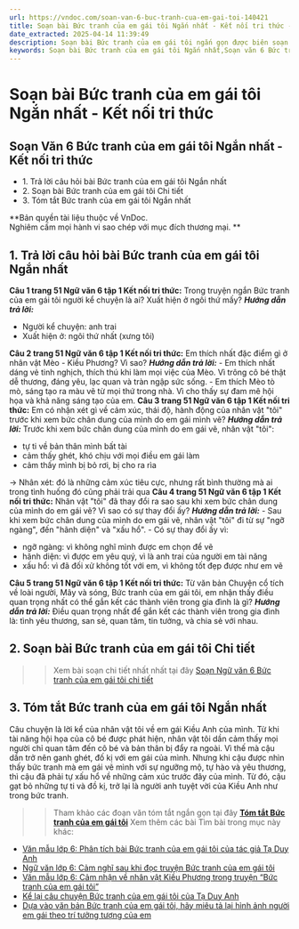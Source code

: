 ```yaml
---
url: https://vndoc.com/soan-van-6-buc-tranh-cua-em-gai-toi-140421
title: Soạn bài Bức tranh của em gái tôi Ngắn nhất - Kết nối tri thức - VnDoc.com
date_extracted: 2025-04-14 11:39:49
description: Soạn bài Bức tranh của em gái tôi ngắn gọn được biên soạn nhằm giúp các em HS đạt kết quả tốt trong quá trình làm bài tập và học tập môn Ngữ văn lớp 6.
keywords: Soạn bài Bức tranh của em gái tôi Ngắn nhất,Soạn văn 6 Bức tranh của em gái tôi Ngắn nhất,Soạn bài Bức tranh của em gái tôi siêu ngắn,Soạn bài Bức tranh của em gái tôi ngắn nhất lớp 6,Soạn bài Bức tranh của em gái tôi ngắn gọn,Soạn Bức tranh của em gái tôi ngắn gọn,Soạn văn 6 Bức tranh của em gái tôi,Soạn Bức tranh của em gái tôi,Soạn bài Bức tranh của em gái tôi
---
```


# Soạn bài Bức tranh của em gái tôi Ngắn nhất - Kết nối tri thức
## **Soạn Văn 6 Bức tranh của em gái tôi Ngắn nhất - Kết nối tri thức**
  * 1\. Trả lời câu hỏi bài Bức tranh của em gái tôi Ngắn nhất
  * 2\. Soạn bài Bức tranh của em gái tôi Chi tiết
  * 3\. Tóm tắt Bức tranh của em gái tôi Ngắn nhất

**Bản quyền tài liệu thuộc về VnDoc.  
Nghiêm cấm mọi hành vi sao chép với mục đích thương mại. **
## **1\. Trả lời câu hỏi bài Bức tranh của em gái tôi Ngắn nhất**
**Câu 1 trang 51 Ngữ văn 6 tập 1 Kết nối tri thức:** Trong truyện ngắn Bức tranh của em gái tôi người kể chuyện là ai? Xuất hiện ở ngôi thứ mấy?
_**Hướng dẫn trả lời:**_
  * Người kể chuyện: anh trai
  * Xuất hiện ở: ngôi thứ nhất \(xưng tôi\)

**Câu 2 trang 51 Ngữ văn 6 tập 1 Kết nối tri thức:** Em thích nhất đặc điểm gì ở nhân vật Mèo - Kiều Phương? Vì sao?
_**Hướng dẫn trả lời:**_
\- Em thích nhất dáng vẻ tinh nghịch, thích thú khi làm mọi việc của Mèo. Vì trông cô bé thật dễ thương, đáng yêu, lạc quan và tràn ngập sức sống.
\- Em thích Mèo tò mò, sáng tạo ra màu vẽ từ mọi thứ trong nhà. Vì cho thấy sự đam mê hội họa và khả năng sáng tạo của em.
**Câu 3 trang 51 Ngữ văn 6 tập 1 Kết nối tri thức:** Em có nhận xét gì về cảm xúc, thái độ, hành động của nhân vật "tôi" trước khi xem bức chân dung của mình do em gái mình vẽ?
_**Hướng dẫn trả lời:**_
Trước khi xem bức chân dung của mình do em gái vẽ, nhân vật "tôi":
  * tự ti về bản thân mình bất tài
  * cảm thấy ghét, khó chịu với mọi điều em gái làm
  * cảm thấy mình bị bỏ rơi, bị cho ra rìa

→ Nhân xét: đó là những cảm xúc tiêu cực, nhưng rất bình thường mà ai trong tình huống đó cũng phải trải qua
**Câu 4 trang 51 Ngữ văn 6 tập 1 Kết nối tri thức:** Nhân vật "tôi" đã thay đổi ra sao sau khi xem bức chân dung của mình do em gái vẽ? Vì sao có sự thay đổi ấy?
_**Hướng dẫn trả lời:**_
\- Sau khi xem bức chân dung của mình do em gái vẽ, nhân vật "tôi" đi từ sự "ngỡ ngàng", đến "hãnh diện" và "xấu hổ".
\- Có sự thay đổi ấy vì:
  * ngỡ ngàng: vì không nghĩ mình được em chọn để vẽ
  * hãnh diện: vì được em yêu quý, vì là anh trai của người em tài năng
  * xấu hổ: vì đã đối xử không tốt với em, vì không tốt đẹp được như em vẽ

**Câu 5 trang 51 Ngữ văn 6 tập 1 Kết nối tri thức:** Từ văn bản Chuyện cổ tích về loài người, Mây và sóng, Bức tranh của em gái tôi, em nhận thấy điều quan trọng nhất có thể gắn kết các thành viên trong gia đình là gì?
_**Hướng dẫn trả lời:**_
Điều quan trọng nhất để gắn kết các thành viên trong gia đình là: tình yêu thương, san sẻ, quan tâm, tin tưởng, và chia sẻ với nhau.
## **2\. Soạn bài Bức tranh của em gái tôi Chi tiết**
>> Xem bài soạn chi tiết nhất nhất tại đây [Soạn Ngữ văn 6 Bức tranh của em gái tôi chi tiết](<https://vndoc.com/soan-buc-tranh-cua-em-gai-toi-233579>)
## **3\. Tóm tắt Bức tranh của em gái tôi Ngắn nhất**
Câu chuyện là lời kể của nhân vật tôi về em gái Kiều Anh của mình. Từ khi tài năng hội họa của cô bé được phát hiện, nhân vật tôi dần cảm thấy mọi người chỉ quan tâm đến cô bé và bản thân bị đẩy ra ngoài. Vì thế mà cậu dần trở nên ganh ghét, đố kị với em gái của mình. Nhưng khi cậu được nhìn thấy bức tranh mà em gái vẽ mình với sự ngưỡng mộ, tự hào và yêu thương, thì cậu đã phải tự xấu hổ về những cảm xúc trước đây của mình. Từ đó, cậu gạt bỏ những tự ti và đồ kị, trở lại là người anh tuyệt vời của Kiều Anh như trong bức tranh.
>> Tham khảo các đoạn văn tóm tắt ngắn gọn tại đây **[Tóm tắt Bức tranh của em gái tôi](<https://vndoc.com/tom-tat-truyen-buc-tranh-cua-em-gai-toi-139457>)**
Xem thêm các bài Tìm bài trong mục này khác:
  * [Văn mẫu lớp 6: Phân tích bài Bức tranh của em gái tôi của tác giả Tạ Duy Anh](</van-mau-lop-6-phan-tich-bai-buc-tranh-cua-em-gai-toi-cua-tac-gia-ta-duy-anh-127512>)
  * [Ngữ văn lớp 6: Cảm nghĩ sau khi đọc truyện Bức tranh của em gái tôi](</ngu-van-lop-6-cam-nghi-sau-khi-doc-truyen-buc-tranh-cua-em-gai-toi-127519>)
  * [Văn mẫu lớp 6: Cảm nhận về nhân vật Kiều Phương trong truyện “Bức tranh của em gái tôi”](</van-mau-lop-6-cam-nhan-ve-nhan-vat-kieu-phuong-trong-truyen-buc-tranh-cua-em-gai-toi-113852>)
  * [Kể lại câu chuyện Bức tranh của em gái tôi của Tạ Duy Anh](</ke-lai-cau-chuyen-buc-tranh-cua-em-gai-toi-cua-ta-duy-anh-150027>)
  * [Dựa vào văn bản Bức tranh của em gái tôi, hãy miêu tả lại hình ảnh người em gái theo trí tưởng tượng của em](</dua-vao-van-ban-buc-tranh-cua-em-gai-toi-hay-mieu-ta-lai-hinh-anh-nguoi-em-gai-theo-tri-tuong-tuong-cua-em-150184>)

